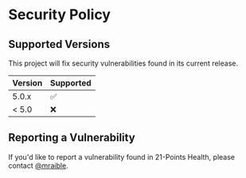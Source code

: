# Security Policy

## Supported Versions

This project will fix security vulnerabilities found in its current release. 

| Version | Supported          |
| ------- | ------------------ |
| 5.0.x   | :white_check_mark: |
| < 5.0   | :x:                |

## Reporting a Vulnerability

If you'd like to report a vulnerability found in 21-Points Health, please contact [@mraible](https://github.com/mraible).
